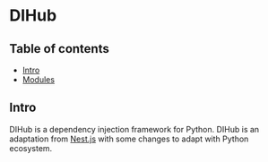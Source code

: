 # DIHub

## Table of contents

- [Intro](#intro)
- [Modules](modules.md)

## Intro

DIHub is a dependency injection framework for Python.
DIHub is an adaptation from [Nest.js](https://nestjs.com/) with some changes to adapt with Python ecosystem.
